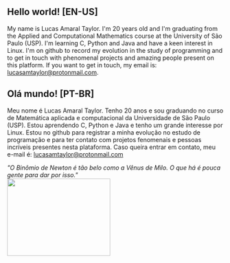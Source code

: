 ## Hello world! [EN-US] 
My name is Lucas Amaral Taylor. I'm 20 years old and I'm graduating from the Applied and Computational Mathematics course at the University of São Paulo (USP). I'm learning C, Python and Java and have a keen interest in Linux. I'm on github to record my evolution in the study of programming and to get in touch with phenomenal projects and amazing people present on this platform.
 If you want to get in touch, my email is: lucasamtaylor@protonmail.com. 


## Olá mundo! [PT-BR]
Meu nome é Lucas Amaral Taylor. Tenho 20 anos e sou graduando no curso de Matemática aplicada e computacional da Universidade de São Paulo (USP). Estou aprendendo C, Python e Java e tenho um grande interesse por Linux.
Estou no github para registrar a minha evolução no estudo de programação e para ter contato com projetos fenomenais e pessoas incríveis presentes nesta plataforma.
Caso queira entrar em contato, meu e-mail é: lucasamtaylor@protonmail.com
 
 <i>"O Binômio de Newton é tão belo como a Vênus de Milo. O que há é pouca gente para dar por isso." </i>
 <br>
<img src="https://media4.giphy.com/media/pO4UHglOY2vII/giphy.gif?cid=ecf05e479o0l8n09zeoqjx3zqloxh65hoo7yfozejgzqniyg&rid=giphy.gif&ct=g" width="240" height="180" class="center"/>

